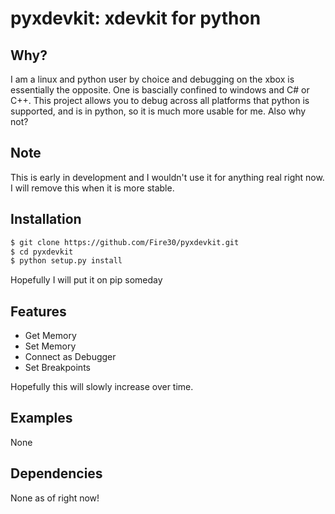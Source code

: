 pyxdevkit: xdevkit for python
============================

Why?
------
I am a linux and python user by choice and debugging on the xbox is essentially the opposite. One is bascially confined to windows and C# or C++. This project allows you to debug across all platforms that python is supported, and is in python, so it is much more usable for me. Also why not?

Note
--------
This is early in development and I wouldn't use it for anything real right now. I will remove this when it is more stable.

Installation
-----------

```bash
$ git clone https://github.com/Fire30/pyxdevkit.git
$ cd pyxdevkit
$ python setup.py install
```

Hopefully I will put it on pip someday

Features
-------
 - Get Memory
 - Set Memory
 - Connect as Debugger
 - Set Breakpoints

Hopefully this will slowly increase over time.

Examples
--------
None 

Dependencies
--------
None as of right now!